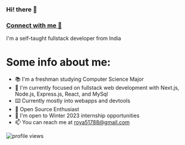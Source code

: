 ###                                                      Hi! there 👋

### [Connect with me 💬](https://twitter.com/Abhijitroy_dev) 
I'm a self-taught fullstack developer from India
# Some info about me:
 
- 📚 I'm a freshman studying Computer Science Major
- 🚀 I'm currently focused on fullstack web development with Next.js, Node.js, Express.js, React, and MySql
- ⌨️ Currently mostly into webapps and devtools
- 🤝 Open Source Enthusiast
- 🏢 I'm open to Winter 2023 internship opportunities
- 📫 You can reach me at [roya51788@gmail.com](mailto:roya51788@gmail.com)

![profile views](https://komarev.com/ghpvc/?username=Abhijit20112003&style=flat-square&color=blue)
